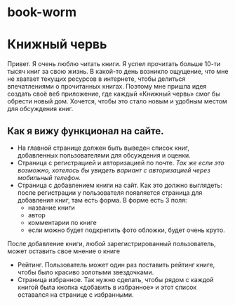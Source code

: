 # book-worm
# Книжный червь

Привет. Я очень люблю читать книги. Я успел прочитать больше 10-ти тысяч книг за свою жизнь. В какой-то день возникло ощущение, что мне не хватает текущих ресурсов в интернете, чтобы делиться впечатлениями о прочитанных книгах. Поэтому мне пришла идея создать своё веб приложение, где каждый «Книжный червь» смог бы обрести новый дом. Хочется, чтобы это стало новым и удобным местом для обсуждения книг.

## Как я вижу функционал на сайте.

- На главной странице должен быть выведен список книг, добавленных пользователями для обсуждения и оценки.
- Страница с регистрацией и авторизацией по почте. *Так же если это возможно, хотелось бы увидеть вариант с авторизацией через мобильный телефон.*
- Страница с добавлением книги на сайт. Как это должно выглядеть: после регистрации у пользователя появляется страница для добавления книг, там есть форма. В форме есть 3 поля:
    - название книги
    - автор
    - комментарии по книге 
    - если можно будет подкрепить фото обложки, будет очень круто.
    
После добавление книги, любой зарегистрированный пользователь, может оставить свое мнение о книге
- Рейтинг. Пользователь может один раз поставить рейтинг книге, чтобы было красиво золотыми звездочками.
- Страница избранное. Так нужно сделать, чтобы рядом с каждой книгой была кнопка «добавить в избранное» и этот список оставался на странице с избранными.
